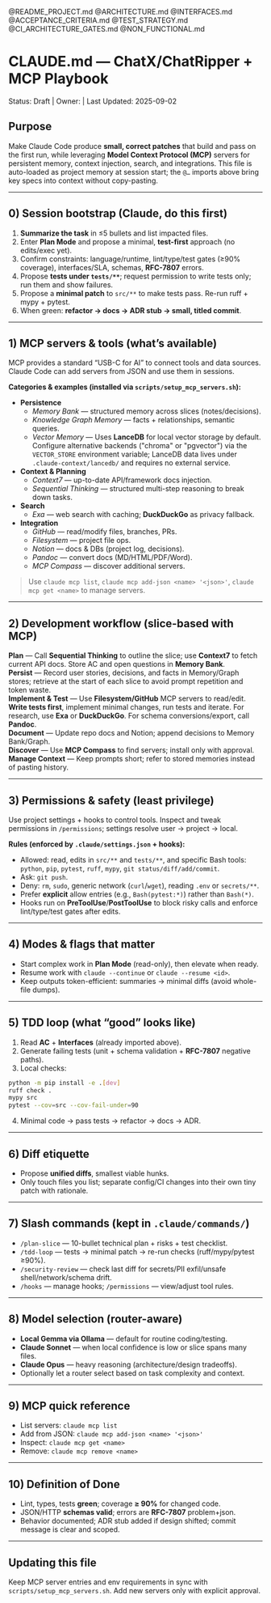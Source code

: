 @README_PROJECT.md
@ARCHITECTURE.md
@INTERFACES.md
@ACCEPTANCE_CRITERIA.md
@TEST_STRATEGY.md
@CI_ARCHITECTURE_GATES.md
@NON_FUNCTIONAL.md

# CLAUDE.md — ChatX/ChatRipper + MCP Playbook
Status: Draft | Owner: <TBD> | Last Updated: 2025-09-02

## Purpose
Make Claude Code produce **small, correct patches** that build and pass on the first run, while leveraging **Model Context Protocol (MCP)** servers for persistent memory, context injection, search, and integrations. This file is auto-loaded as project memory at session start; the `@…` imports above bring key specs into context without copy-pasting.

---

## 0) Session bootstrap (Claude, do this first)
1. **Summarize the task** in ≤5 bullets and list impacted files.
2. Enter **Plan Mode** and propose a minimal, **test-first** approach (no edits/exec yet).
3. Confirm constraints: language/runtime, lint/type/test gates (≥90% coverage), interfaces/SLA, schemas, **RFC-7807** errors.
4. Propose **tests under `tests/**`**; request permission to write tests only; run them and show failures.
5. Propose a **minimal patch** to `src/**` to make tests pass. Re-run ruff + mypy + pytest.
6. When green: **refactor → docs → ADR stub → small, titled commit**.

---

## 1) MCP servers & tools (what’s available)
MCP provides a standard “USB-C for AI” to connect tools and data sources. Claude Code can add servers from JSON and use them in sessions.

**Categories & examples (installed via `scripts/setup_mcp_servers.sh`):**
- **Persistence**
  - *Memory Bank* — structured memory across slices (notes/decisions).
  - *Knowledge Graph Memory* — facts + relationships, semantic queries.
  - *Vector Memory* — Uses **LanceDB** for local vector storage by default. Configure alternative backends ("chroma" or "pgvector") via the `VECTOR_STORE` environment variable; LanceDB data lives under `.claude-context/lancedb/` and requires no external service.
- **Context & Planning**
  - *Context7* — up-to-date API/framework docs injection.
  - *Sequential Thinking* — structured multi-step reasoning to break down tasks.
- **Search**
  - *Exa* — web search with caching; **DuckDuckGo** as privacy fallback.
- **Integration**
  - *GitHub* — read/modify files, branches, PRs.
  - *Filesystem* — project file ops.
  - *Notion* — docs & DBs (project log, decisions).
  - *Pandoc* — convert docs (MD/HTML/PDF/Word).
  - *MCP Compass* — discover additional servers.

> Use `claude mcp list`, `claude mcp add-json <name> '<json>'`, `claude mcp get <name>` to manage servers.

---

## 2) Development workflow (slice-based with MCP)
**Plan** — Call **Sequential Thinking** to outline the slice; use **Context7** to fetch current API docs. Store AC and open questions in **Memory Bank**.  
**Persist** — Record user stories, decisions, and facts in Memory/Graph stores; retrieve at the start of each slice to avoid prompt repetition and token waste.  
**Implement & Test** — Use **Filesystem/GitHub** MCP servers to read/edit. **Write tests first**, implement minimal changes, run tests and iterate. For research, use **Exa** or **DuckDuckGo**. For schema conversions/export, call **Pandoc**.  
**Document** — Update repo docs and Notion; append decisions to Memory Bank/Graph.  
**Discover** — Use **MCP Compass** to find servers; install only with approval.  
**Manage Context** — Keep prompts short; refer to stored memories instead of pasting history.

---

## 3) Permissions & safety (least privilege)
Use project settings + hooks to control tools. Inspect and tweak permissions in `/permissions`; settings resolve user → project → local.

**Rules (enforced by `.claude/settings.json` + hooks):**
- Allowed: read, edits in `src/**` and `tests/**`, and specific Bash tools: `python`, `pip`, `pytest`, `ruff`, `mypy`, `git status/diff/add/commit`.
- Ask: `git push`.
- Deny: `rm`, `sudo`, generic network (`curl`/`wget`), reading `.env` or `secrets/**`.
- Prefer **explicit** allow entries (e.g., `Bash(pytest:*)`) rather than `Bash(*)`.
- Hooks run on **PreToolUse**/**PostToolUse** to block risky calls and enforce lint/type/test gates after edits.

---

## 4) Modes & flags that matter
- Start complex work in **Plan Mode** (read-only), then elevate when ready.  
- Resume work with `claude --continue` or `claude --resume <id>`.  
- Keep outputs token-efficient: summaries → minimal diffs (avoid whole-file dumps).

---

## 5) TDD loop (what “good” looks like)
1) Read **AC** + **Interfaces** (already imported above).  
2) Generate failing tests (unit + schema validation + **RFC-7807** negative paths).  
3) Local checks:
```bash
python -m pip install -e .[dev]
ruff check .
mypy src
pytest --cov=src --cov-fail-under=90
```
4) Minimal code → pass tests → refactor → docs → ADR.

---

## 6) Diff etiquette
- Propose **unified diffs**, smallest viable hunks.  
- Only touch files you list; separate config/CI changes into their own tiny patch with rationale.

---

## 7) Slash commands (kept in `.claude/commands/`)
- `/plan-slice` — 10-bullet technical plan + risks + test checklist.  
- `/tdd-loop` — tests → minimal patch → re-run checks (ruff/mypy/pytest ≥90%).  
- `/security-review` — check last diff for secrets/PII exfil/unsafe shell/network/schema drift.  
- `/hooks` — manage hooks; `/permissions` — view/adjust tool rules.

---

## 8) Model selection (router-aware)
- **Local Gemma via Ollama** — default for routine coding/testing.  
- **Claude Sonnet** — when local confidence is low or slice spans many files.  
- **Claude Opus** — heavy reasoning (architecture/design tradeoffs).  
- Optionally let a router select based on task complexity and context.

---

## 9) MCP quick reference
- List servers: `claude mcp list`  
- Add from JSON: `claude mcp add-json <name> '<json>'`  
- Inspect: `claude mcp get <name>`  
- Remove: `claude mcp remove <name>`

---

## 10) Definition of Done
- Lint, types, tests **green**; coverage **≥ 90%** for changed code.  
- JSON/HTTP **schemas valid**; errors are **RFC-7807** problem+json.  
- Behavior documented; ADR stub added if design shifted; commit message is clear and scoped.

---

## Updating this file
Keep MCP server entries and env requirements in sync with `scripts/setup_mcp_servers.sh`. Add new servers only with explicit approval.
